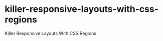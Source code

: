 killer-responsive-layouts-with-css-regions
==========================================

Killer Responsive Layouts With CSS Regions
